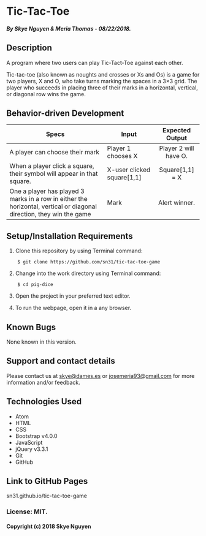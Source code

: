 # Tic-Tac-Toe

##### By Skye Nguyen & Meria Thomas - 08/22/2018.

## Description

A program where two users can play Tic-Tact-Toe against each other.

Tic-tac-toe (also known as noughts and crosses or Xs and Os) is a game for two players, X and O, who take turns marking the spaces in a 3×3 grid. The player who succeeds in placing three of their marks in a horizontal, vertical, or diagonal row wins the game.

## Behavior-driven Development

| Specs    |  Input | Expected Output    
| ------------- |------------- |:-------------:|
| A player can choose their mark| Player 1 chooses X | Player 2 will have O.
| When a player click a square, their symbol will appear in that square. | X-user clicked square[1,1]| Square[1,1] = X
| One a player has played 3 marks in a row in either the horizontal, vertical or diagonal direction, they win the game|Mark|Alert winner.

## Setup/Installation Requirements

1. Clone this repository by using Terminal command:
```
    $ git clone https://github.com/sn31/tic-tac-toe-game
```
2. Change into the work directory using Terminal command:
```
    $ cd pig-dice
```
3. Open the project in your preferred text editor.

4. To run the webpage, open it in a any browser.

## Known Bugs

None known in this version.

## Support and contact details

Please contact us at skye@dames.es or josemeria93@gmail.com for more information and/or feedback.

## Technologies Used

* Atom
* HTML
* CSS
* Bootstrap v4.0.0
* JavaScript
* jQuery v3.3.1    
* Git
* GitHub

## Link to GitHub Pages

sn31.github.io/tic-tac-toe-game

### License: MIT.

#### Copyright (c) 2018 Skye Nguyen
